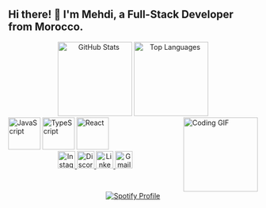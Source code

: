 <h2>Hi there! 👋 I'm Mehdi, a Full-Stack Developer from Morocco.</h2>

<div align="center">
  <img src="https://github-readme-stats.vercel.app/api?username=eelx001&show_icons=true&theme=aura&count_private=true" height="150" alt="GitHub Stats" />
  <img src="https://github-readme-stats.vercel.app/api/top-langs/?username=eelx001&layout=compact&theme=dracula" height="150" alt="Top Languages" />
</div>

<img align="right" height="150" src="https://media0.giphy.com/media/4Ev0Ari2Nd9io/giphy.gif?cid=ecf05e476jfnllq6ydzou1g8sdignkm9lmwcobdox9coqgas&ep=v1_gifs_search&rid=giphy.gif" alt="Coding GIF" />

<div>
  <img src="https://cdn.jsdelivr.net/gh/devicons/devicon/icons/javascript/javascript-original.svg" height="65" alt="JavaScript" />
  <img src="https://cdn.jsdelivr.net/gh/devicons/devicon/icons/typescript/typescript-original.svg" height="65" alt="TypeScript" />
  <img src="https://cdn.jsdelivr.net/gh/devicons/devicon/icons/react/react-original.svg" height="65" alt="React" />
  <!-- Add other programming languages and technologies here -->
</div>

<div align="center">
  <a href="https://www.instagram.com/eelx001/" target="_blank">
    <img src="https://img.shields.io/static/v1?message=Instagram&logo=instagram&label=&color=E4405F&logoColor=white&style=for-the-badge" height="35" alt="Instagram" />
  </a>
  <a href="https://discordapp.com/users/497041448336883712" target="_blank">
    <img src="https://img.shields.io/static/v1?message=Discord&logo=discord&label=&color=7289DA&logoColor=white&style=for-the-badge" height="35" alt="Discord" />
  </a>
  <a href="https://www.linkedin.com/in/mehdi-joumad/" target="_blank">
    <img src="https://img.shields.io/static/v1?message=LinkedIn&logo=linkedin&label=&color=0077B5&logoColor=white&style=for-the-badge" height="35" alt="LinkedIn" />
  </a>
  <a href="https://mail.google.com/mail/u/0/?tab=rm&ogbl#inbox" target="_blank">
    <img src="https://img.shields.io/static/v1?message=Gmail&logo=gmail&label=&color=D14836&logoColor=white&style=for-the-badge" height="35" alt="Gmail" />
  </a>
</div>

<br clear="both">

<div align="center">
  <a href="https://github.com/eelx001">
    <img src="https://spotify-github-profile.vercel.app/api/view?uid=31mnajpbhaht66tufkwhh7ku3dre&cover_image=true&theme=default&show_offline=false&background_color=080808&interchange=false&bar_color=53b14f&bar_color_cover=true" alt="Spotify Profile" />
  </a>
</div>
